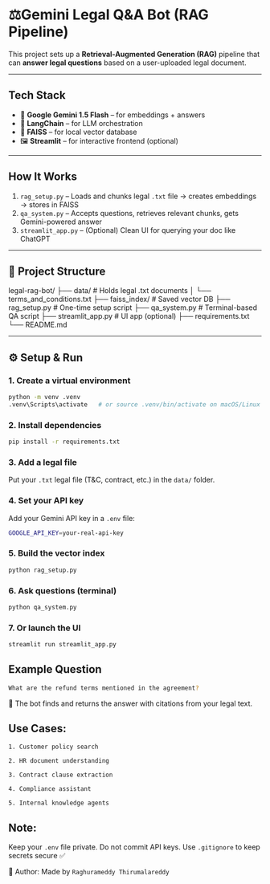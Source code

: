 # ⚖️Gemini Legal Q&A Bot (RAG Pipeline)

This project sets up a **Retrieval-Augmented Generation (RAG)** pipeline that can **answer legal questions** based on a user-uploaded legal document.

---

##  Tech Stack

- 🧠 **Google Gemini 1.5 Flash** – for embeddings + answers  
- 🦜 **LangChain** – for LLM orchestration  
- 📁 **FAISS** – for local vector database  
- 🖼️ **Streamlit** – for interactive frontend (optional)

---

##  How It Works

1. `rag_setup.py` – Loads and chunks legal `.txt` file → creates embeddings → stores in FAISS  
2. `qa_system.py` – Accepts questions, retrieves relevant chunks, gets Gemini-powered answer  
3. `streamlit_app.py` – (Optional) Clean UI for querying your doc like ChatGPT  

---

## 📁 Project Structure

legal-rag-bot/
├── data/ # Holds legal .txt documents
│ └── terms_and_conditions.txt
├── faiss_index/ # Saved vector DB
├── rag_setup.py # One-time setup script
├── qa_system.py # Terminal-based QA script
├── streamlit_app.py # UI app (optional)
├── requirements.txt
└── README.md

---

## ⚙️ Setup & Run

### 1. Create a virtual environment

```bash
python -m venv .venv
.venv\Scripts\activate   # or source .venv/bin/activate on macOS/Linux
```

### 2. Install dependencies
```bash
pip install -r requirements.txt
```

### 3. Add a legal file
Put your `.txt` legal file (T&C, contract, etc.) in the `data/` folder.

### 4. Set your API key

Add your Gemini API key in a `.env` file:
```bash
GOOGLE_API_KEY=your-real-api-key
```
### 5. Build the vector index
```bash
python rag_setup.py
```
### 6. Ask questions (terminal)
```bash
python qa_system.py
```
### 7. Or launch the UI
```bash
streamlit run streamlit_app.py
```
##  Example Question
```bash
What are the refund terms mentioned in the agreement?
```
🔁 The bot finds and returns the answer with citations from your legal text.

## Use Cases: 

    1. Customer policy search

    2. HR document understanding

    3. Contract clause extraction

    4. Compliance assistant

    5. Internal knowledge agents

## Note:

Keep your `.env` file private. Do not commit API keys. Use `.gitignore` to keep secrets secure ✅

📎 Author:
Made by `Raghurameddy Thirumalareddy`







